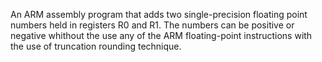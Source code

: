 An ARM assembly program that adds two single-precision floating point numbers held in registers R0 and R1. 
The numbers can be positive or negative whithout the use any of the ARM floating-point instructions with the use of truncation rounding technique.
